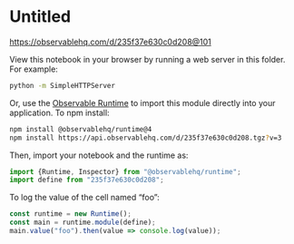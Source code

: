 # Untitled

https://observablehq.com/d/235f37e630c0d208@101

View this notebook in your browser by running a web server in this folder. For
example:

~~~sh
python -m SimpleHTTPServer
~~~

Or, use the [Observable Runtime](https://github.com/observablehq/runtime) to
import this module directly into your application. To npm install:

~~~sh
npm install @observablehq/runtime@4
npm install https://api.observablehq.com/d/235f37e630c0d208.tgz?v=3
~~~

Then, import your notebook and the runtime as:

~~~js
import {Runtime, Inspector} from "@observablehq/runtime";
import define from "235f37e630c0d208";
~~~

To log the value of the cell named “foo”:

~~~js
const runtime = new Runtime();
const main = runtime.module(define);
main.value("foo").then(value => console.log(value));
~~~
